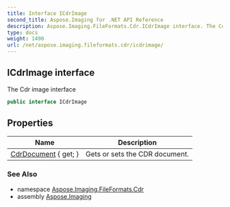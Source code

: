 ```yaml
---
title: Interface ICdrImage
second_title: Aspose.Imaging for .NET API Reference
description: Aspose.Imaging.FileFormats.Cdr.ICdrImage interface. The Cdr image interface
type: docs
weight: 1490
url: /net/aspose.imaging.fileformats.cdr/icdrimage/
---
```

## ICdrImage interface

The Cdr image interface

```csharp
public interface ICdrImage
```

## Properties

| Name | Description |
| --- | --- |
| [CdrDocument](../../aspose.imaging.fileformats.cdr/icdrimage/cdrdocument/) { get; } | Gets or sets the CDR document. |

### See Also

* namespace [Aspose.Imaging.FileFormats.Cdr](../../aspose.imaging.fileformats.cdr/)
* assembly [Aspose.Imaging](../../)


